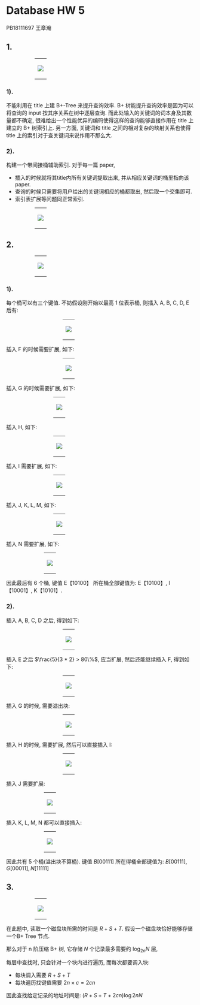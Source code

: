 # Database HW 5

PB18111697 王章瀚

## 1.

<table style='width:70%; text-align:center; margin:auto'>
<tr>
    <td><p><img src='image/1.questions.png'></img></p></td>
</tr>
</table>

### 1).

不能利用在 title 上建 B+-Tree 来提升查询效率. B+ 树能提升查询效率是因为可以将查询的 input 按其序关系在树中逐层查询. 而此处输入的关键词的词本身及其数量都不确定, 很难给出一个性能优异的编码使得这样的查询能够直接作用在 title 上建立的 B+ 树索引上. 另一方面, 关键词和 title 之间的相对复杂的映射关系也使得 title 上的索引对于查关键词来说作用不那么大.

### 2).

构建一个带间接桶辅助索引. 对于每一篇 paper, 
- 插入的时候就将其title内所有关键词提取出来, 并从相应关键词的桶里指向该 paper. 
- 查询的时候只需要将用户给出的关键词相应的桶都取出, 然后取一个交集即可.
- 索引表扩展等问题同正常索引.

<table style='width:70%; text-align:center; margin:auto'>
<tr>
    <td><p><img src='image/1.2.png'></img></p></td>
</tr>
</table>

## 2.

<table style='width:70%; text-align:center; margin:auto'>
<tr>
    <td><p><img src='image/2.questions.png'></img></p></td>
</tr>
</table>

### 1).

每个桶可以有三个键值. 不妨假设刚开始以最高 1 位表示桶, 则插入 A, B, C, D, E 后有:

<table style='width:40%; text-align:center; margin:auto'>
<tr>
    <td><p><img src='image/2.1.abcde.png'></img></p></td>
</tr>
</table>

插入 F 的时候需要扩展, 如下:

<table style='width:40%; text-align:center; margin:auto'>
<tr>
    <td><p><img src='image/2.1.abcdef.png'></img></p></td>
</tr>
</table>

插入 G 的时候需要扩展, 如下:

<table style='width:50%; text-align:center; margin:auto'>
<tr>
    <td><p><img src='image/2.1.abcdefg.png'></img></p></td>
</tr>
</table>

插入 H, 如下:

<table style='width:50%; text-align:center; margin:auto'>
<tr>
    <td><p><img src='image/2.1.abcdefgh.png'></img></p></td>
</tr>
</table>

插入 I 需要扩展, 如下:

<table style='width:50%; text-align:center; margin:auto'>
<tr>
    <td><p><img src='image/2.1.abcdefghi.png'></img></p></td>
</tr>
</table>

插入 J, K, L, M, 如下:

<table style='width:50%; text-align:center; margin:auto'>
<tr>
    <td><p><img src='image/2.1.abcdefghijklm.png'></img></p></td>
</tr>
</table>

插入 N 需要扩展, 如下:

<table style='width:60%; text-align:center; margin:auto'>
<tr>
    <td><p><img src='image/2.1.abcdefghijklmn.png'></img></p></td>
</tr>
</table>

因此最后有 6 个桶, 键值 E【10100】 所在桶全部键值为:  E【10100】, I【10001】, K【10101】.

### 2).

插入 A, B, C, D 之后, 得到如下:

<table style='width:40%; text-align:center; margin:auto'>
<tr>
    <td><p><img src='image/2.2.abcd.png'></img></p></td>
</tr>
</table>

插入 E 之后 $\frac{5}{3 * 2} > 80\%$, 应当扩展, 然后还能继续插入 F, 得到如下:

<table style='width:40%; text-align:center; margin:auto'>
<tr>
    <td><p><img src='image/2.2.abcdef.png'></img></p></td>
</tr>
</table>

插入 G 的时候, 需要溢出块:

<table style='width:40%; text-align:center; margin:auto'>
<tr>
    <td><p><img src='image/2.2.abcdefg.png'></img></p></td>
</tr>
</table>

插入 H 的时候, 需要扩展, 然后可以直接插入 I:

<table style='width:40%; text-align:center; margin:auto'>
<tr>
    <td><p><img src='image/2.2.abcdefghi.png'></img></p></td>
</tr>
</table>

插入 J 需要扩展:

<table style='width:60%; text-align:center; margin:auto'>
<tr>
    <td><p><img src='image/2.2.abcdefghij.png'></img></p></td>
</tr>
</table>

插入 K, L, M, N 都可以直接插入:

<table style='width:60%; text-align:center; margin:auto'>
<tr>
    <td><p><img src='image/2.2.abcdefghijklmn.png'></img></p></td>
</tr>
</table>

因此共有 5 个桶(溢出块不算桶). 键值 $B[00111]$ 所在得桶全部键值为: $B[00111], G[00011], N[11111]$

## 3.

<table style='width:70%; text-align:center; margin:auto'>
<tr>
    <td><p><img src='image/3.questions.png'></img></p></td>
</tr>
</table>

在此题中, 读取一个磁盘块所需的时间是 $R+S+T$. 假设一个磁盘块恰好能够存储一个B+ Tree 节点.

那么对于 n 阶压缩 B+ 树, 它存储 $N$ 个记录最多需要约 $\log_{2n} N$ 层,

每层中查找时, 只会针对一个块内进行遍历, 而每次都要调入块:
- 每块调入需要 $R+S+T$
- 每块遍历找键值需要 $2n\times c=2cn$

因此查找给定记录的地址时间是: $(R+S+T+2cn)\log{2n} N$
